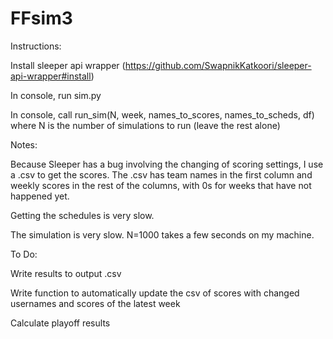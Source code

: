 # FFsim3

Instructions:

Install sleeper api wrapper (https://github.com/SwapnikKatkoori/sleeper-api-wrapper#install)

In console, run sim.py

In console, call run_sim(N, week, names_to_scores, names_to_scheds, df) where N is the number of simulations to run (leave the rest alone)

Notes:

Because Sleeper has a bug involving the changing of scoring settings, I use a .csv to get the scores. The .csv has team names in the first column and weekly scores in the rest of the columns, with 0s for weeks that have not happened yet. 

Getting the schedules is very slow.

The simulation is very slow. N=1000 takes a few seconds on my machine.

To Do:

Write results to output .csv

Write function to automatically update the csv of scores with changed usernames and scores of the latest week

Calculate playoff results
